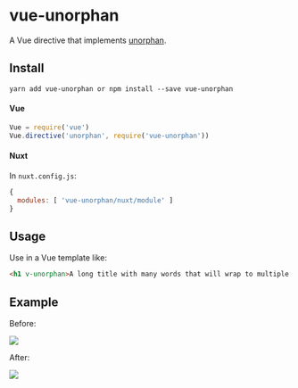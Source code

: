 # vue-unorphan

A Vue directive that implements [unorphan](https://github.com/rstacruz/unorphan).

## Install

`yarn add vue-unorphan or npm install --save vue-unorphan`

#### Vue

```js
Vue = require('vue')
Vue.directive('unorphan', require('vue-unorphan'))
```

#### Nuxt

In `nuxt.config.js`:

```js
{
  modules: [ 'vue-unorphan/nuxt/module' ]
}
```

## Usage

Use in a Vue template like:

```html
<h1 v-unorphan>A long title with many words that will wrap to multiple lines</h1>
```

## Example

Before:

![](http://yo.bkwld.com/2z0v35071m0F/Image%202018-04-30%20at%204.18.46%20PM.png)

After:

![](http://yo.bkwld.com/423M193i352i/Image%202018-04-30%20at%204.27.27%20PM.png)
